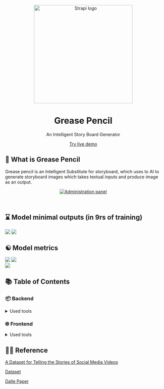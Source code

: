 <p align="center">
  <a href="https://strapi.io">
    <img src="https://i.ibb.co/rF4cHpr/g-logo-01.png" width="318px" alt="Strapi logo" />
  </a>
</p>
<h1 align="center">Grease Pencil</h1>
<p align="center">An Intelligent Story Board Generator</p>
<p align="center"><a href="http://grease-pencil-1.herokuapp.com/">Try live demo</a></p>

## 🤔 What is Grease Pencil

Grease pencil is an Intelligent Substitute for storyboard, which uses to AI to generate storyboard images which takes textual inputs and produce image as an output.

<p align="center">
  <a href="http://grease-pencil-1.herokuapp.com/">
    <img src="https://i.ibb.co/nRJtzKN/Project-Omni-Chartomni-chart.png" alt="Administration panel" />
  </a>
</p>

<br>

## ⌛  Model  minimal outputs (in 9rs of training)
<p align="left">
    <img src="https://i.ibb.co/jzH0YVy/Whats-App-Image-2021-03-14-at-2-56-56-PM.jpg" />
    <img src="https://i.ibb.co/d6vk7RM/Whats-App-Image-2021-03-14-at-2-56-55-PM.jpg" />
 </p>
 
 ## ☯  Model  metrics
<p align="left">
    <img src="https://i.ibb.co/RchgGZK/Whats-App-Image-2021-03-14-at-2-46-14-PM.jpg" />
    <img src="https://i.ibb.co/0K4L38h/Whats-App-Image-2021-03-14-at-2-46-58-PM.jpg" />
    <br>
    <img src="https://i.ibb.co/Q6RGXqn/Whats-App-Image-2021-03-14-at-2-48-14-PM.jpg" />
 </p>

## 📚 Table of Contents


### 📦 Backend

<details>
<summary>Used tools</summary>

#### Python

- Flask

  </details>

### 🌐 Frontend

<details>
<summary>Used tools</summary>

- HTML5
- Boot strap
- css
- Java script
  </details>

## 🙌🏼 Reference

<p><a href="https://www.aclweb.org/anthology/D18-1117.pdf">A Dataset for Telling the Stories of Social Media Videos</a></p>
<p><a href="https://prior.allenai.org/projects/charades-ego">Dataset</a></p>
<p><a href="https://arxiv.org/pdf/2102.12092.pdf">Dalle Paper</a></p>


